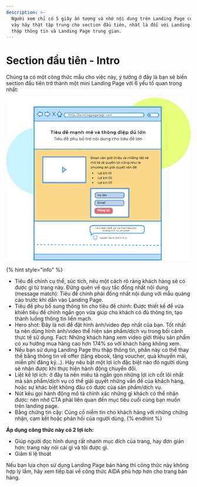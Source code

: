 ```yaml
---
description: >-
  Người xem chỉ có 5 giây ấn tượng và nhớ nội dung trên Landing Page của bạn, vì
  vậy hãy thật tập trung cho section đầu tiên, nhất là đối với Landing Page thu
  thập thông tin và Landing Page trung gian.
---
```


# Section đầu tiên - Intro

Chúng ta có một công thức mẫu cho việc này, ý tưởng ở đây là bạn sẽ biến section đầu tiên trở thành một mini Landing Page với 6 yếu tố quan trọng nhất:

![](<../../.gitbook/assets/image (476).png>)

{% hint style="info" %}


* Tiêu đề chính cụ thể, súc tích, nêu một cách rõ ràng khách hàng sẽ có được gì từ trang này. Đừng quên về quy tắc đồng nhất nội dung (message match): Tiêu đề chính phải đồng nhất nội dung với mẫu quảng cáo trước khi dẫn vào Landing Page.
* Tiêu đề phụ bổ sung thông tin cho tiêu đề chính: Được thiết kế để vừa khiến tiêu đề chính ngắn gọn vừa giúp cho khách có đủ thông tin, tạo thành luồng thông tin liền mạch.
* Hero shot: Đây là nơi để đặt hình ảnh/video đẹp nhất của bạn. Tốt nhất ta nên dùng hình ảnh/video thể hiện sản phẩm/dịch vụ trong bối cảnh thực tế sử dụng. Fact: Những khách hàng xem video giới thiệu sản phẩm có xu hướng mua hàng cao hơn 174% so với khách hàng không xem.
* Nếu bạn sử dụng Landing Page thu thập thông tin, phần này có thể thay thế bằng thông tin về offer (tặng ebook, tặng voucher, quà khuyến mãi, miễn phí đăng ký…). Hãy nêu bật một lợi ích đặc biệt nào đó người dùng sẽ nhận được khi thực hiện hành động chuyển đổi.
* Liệt kê lợi ích: ở đây ta nên miêu tả ngắn gọn những lợi ích cốt lõi nhất mà sản phẩm/dịch vụ có thể giải quyết những vấn đề của khách hàng, hoặc sự khác biệt không đâu có được của sản phẩm/dịch vụ.
* Nút kêu gọi hành động mô tả chính xác những gì khách có thể nhận được: nên nhớ CTA phải liên quan đến mục tiêu cuối cùng bạn muốn trên landing page.&#x20;
* Bằng chứng tin cậy: Củng cố niềm tin cho khách hàng với những chứng nhận, cam kết hoặc phản hồi của người dùng.
{% endhint %}

**Áp dụng công thức này có 2 lợi ích:**

* Giúp người đọc hình dung rất nhanh mục đích của trang, hay đơn giản hơn: trang này nói cái gì và tôi được gì.
* Giảm tỉ lệ thoát

Nếu bạn lựa chọn sử dụng Landing Page bán hàng thì công thức này không hợp lý lắm, hãy xem tiếp bài về công thức AIDA phù hợp hơn cho trang bán hàng.
